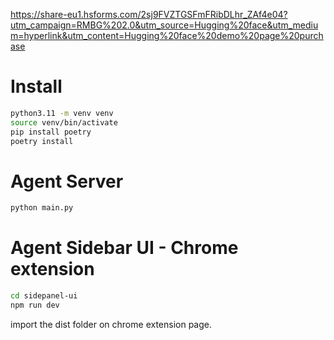 https://share-eu1.hsforms.com/2sj9FVZTGSFmFRibDLhr_ZAf4e04?utm_campaign=RMBG%202.0&utm_source=Hugging%20face&utm_medium=hyperlink&utm_content=Hugging%20face%20demo%20page%20purchase



# Install

```sh
python3.11 -m venv venv
source venv/bin/activate
pip install poetry
poetry install
````

# Agent Server

```sh
python main.py
```

# Agent Sidebar UI - Chrome extension

```sh
cd sidepanel-ui
npm run dev
```

import the dist folder on chrome extension page.